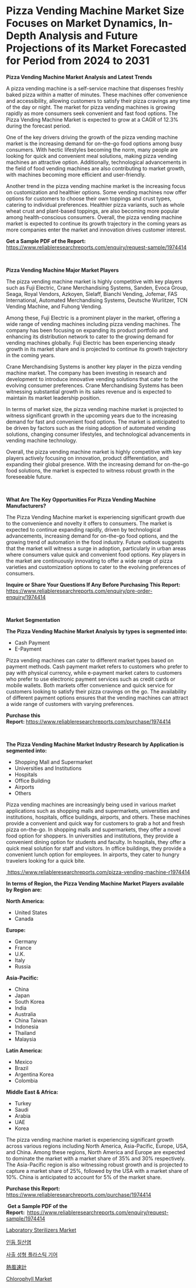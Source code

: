 <p><h1>Pizza Vending Machine Market Size Focuses on Market Dynamics, In-Depth Analysis and Future Projections of its Market Forecasted for Period from 2024 to 2031</h1></p><p><strong>Pizza Vending Machine Market Analysis and Latest Trends</strong></p>
<p><p>A pizza vending machine is a self-service machine that dispenses freshly baked pizza within a matter of minutes. These machines offer convenience and accessibility, allowing customers to satisfy their pizza cravings any time of the day or night. The market for pizza vending machines is growing rapidly as more consumers seek convenient and fast food options. The Pizza Vending Machine Market is expected to grow at a CAGR of 12.3% during the forecast period.</p><p>One of the key drivers driving the growth of the pizza vending machine market is the increasing demand for on-the-go food options among busy consumers. With hectic lifestyles becoming the norm, many people are looking for quick and convenient meal solutions, making pizza vending machines an attractive option. Additionally, technological advancements in the field of food vending machines are also contributing to market growth, with machines becoming more efficient and user-friendly.</p><p>Another trend in the pizza vending machine market is the increasing focus on customization and healthier options. Some vending machines now offer options for customers to choose their own toppings and crust types, catering to individual preferences. Healthier pizza variants, such as whole wheat crust and plant-based toppings, are also becoming more popular among health-conscious consumers. Overall, the pizza vending machine market is expected to continue its growth trajectory in the coming years as more companies enter the market and innovation drives customer interest.</p></p>
<p><strong>Get a Sample PDF of the Report:&nbsp;</strong> <a href="https://www.reliableresearchreports.com/enquiry/request-sample/1974414">https://www.reliableresearchreports.com/enquiry/request-sample/1974414</a></p>
<p>&nbsp;</p>
<p><strong>Pizza Vending Machine Major Market Players</strong></p>
<p><p>The pizza vending machine market is highly competitive with key players such as Fuji Electric, Crane Merchandising Systems, Sanden, Evoca Group, Seaga, Royal Vendors, Azkoyen, Sielaff, Bianchi Vending, Jofemar, FAS International, Automated Merchandising Systems, Deutsche Wurlitzer, TCN Vending Machine, and Fuhong Vending. </p><p>Among these, Fuji Electric is a prominent player in the market, offering a wide range of vending machines including pizza vending machines. The company has been focusing on expanding its product portfolio and enhancing its distribution network to cater to the growing demand for vending machines globally. Fuji Electric has been experiencing steady growth in its market share and is projected to continue its growth trajectory in the coming years.</p><p>Crane Merchandising Systems is another key player in the pizza vending machine market. The company has been investing in research and development to introduce innovative vending solutions that cater to the evolving consumer preferences. Crane Merchandising Systems has been witnessing substantial growth in its sales revenue and is expected to maintain its market leadership position.</p><p>In terms of market size, the pizza vending machine market is projected to witness significant growth in the upcoming years due to the increasing demand for fast and convenient food options. The market is anticipated to be driven by factors such as the rising adoption of automated vending solutions, changing consumer lifestyles, and technological advancements in vending machine technology.</p><p>Overall, the pizza vending machine market is highly competitive with key players actively focusing on innovation, product differentiation, and expanding their global presence. With the increasing demand for on-the-go food solutions, the market is expected to witness robust growth in the foreseeable future.</p></p>
<p>&nbsp;</p>
<p><strong>What Are The Key Opportunities For Pizza Vending Machine Manufacturers?</strong></p>
<p><p>The Pizza Vending Machine market is experiencing significant growth due to the convenience and novelty it offers to consumers. The market is expected to continue expanding rapidly, driven by technological advancements, increasing demand for on-the-go food options, and the growing trend of automation in the food industry. Future outlook suggests that the market will witness a surge in adoption, particularly in urban areas where consumers value quick and convenient food options. Key players in the market are continuously innovating to offer a wide range of pizza varieties and customization options to cater to the evolving preferences of consumers.</p></p>
<p><strong>Inquire or Share Your Questions If Any Before Purchasing This Report:</strong> <a href="https://www.reliableresearchreports.com/enquiry/pre-order-enquiry/1974414">https://www.reliableresearchreports.com/enquiry/pre-order-enquiry/1974414</a></p>
<p>&nbsp;</p>
<p><strong>Market Segmentation</strong></p>
<p><strong>The Pizza Vending Machine Market Analysis by types is segmented into:</strong></p>
<p><ul><li>Cash Payment</li><li>E-Payment</li></ul></p>
<p><p>Pizza vending machines can cater to different market types based on payment methods. Cash payment market refers to customers who prefer to pay with physical currency, while e-payment market caters to customers who prefer to use electronic payment services such as credit cards or mobile wallets. Both markets offer convenience and quick service for customers looking to satisfy their pizza cravings on the go. The availability of different payment options ensures that the vending machines can attract a wide range of customers with varying preferences.</p></p>
<p><strong>Purchase this Report:&nbsp;</strong><a href="https://www.reliableresearchreports.com/purchase/1974414">https://www.reliableresearchreports.com/purchase/1974414</a></p>
<p>&nbsp;</p>
<p><strong>The Pizza Vending Machine Market Industry Research by Application is segmented into:</strong></p>
<p><ul><li>Shopping Mall and Supermarket</li><li>Universities and Institutions</li><li>Hospitals</li><li>Office Building</li><li>Airports</li><li>Others</li></ul></p>
<p><p>Pizza vending machines are increasingly being used in various market applications such as shopping malls and supermarkets, universities and institutions, hospitals, office buildings, airports, and others. These machines provide a convenient and quick way for customers to grab a hot and fresh pizza on-the-go. In shopping malls and supermarkets, they offer a novel food option for shoppers. In universities and institutions, they provide a convenient dining option for students and faculty. In hospitals, they offer a quick meal solution for staff and visitors. In office buildings, they provide a convenient lunch option for employees. In airports, they cater to hungry travelers looking for a quick bite.</p></p>
<p><a href="https://www.reliableresearchreports.com/pizza-vending-machine-r1974414">&nbsp;https://www.reliableresearchreports.com/pizza-vending-machine-r1974414</a></p>
<p><strong>In terms of Region, the Pizza Vending Machine Market Players available by Region are:</strong></p>
<p>
    <p> <strong> North America: </strong>
        <ul>
            <li>United States</li>
            <li>Canada</li>
        </ul>
        </p> 
    <p> <strong> Europe: </strong>
        <ul>
            <li>Germany</li>
            <li>France</li>
            <li>U.K.</li>
            <li>Italy</li>
            <li>Russia</li>
        </ul>
        </p> 
    <p> <strong> Asia-Pacific: </strong>
        <ul>
            <li>China</li>
            <li>Japan</li>
            <li>South Korea</li>
            <li>India</li>
            <li>Australia</li>
            <li>China Taiwan</li>
            <li>Indonesia</li>
            <li>Thailand</li>
            <li>Malaysia</li>
        </ul>
        </p> 
    <p> <strong> Latin America: </strong>
        <ul>
            <li>Mexico</li>
            <li>Brazil</li>
            <li>Argentina Korea</li>
            <li>Colombia</li>
        </ul>
        </p> 
    <p> <strong> Middle East & Africa: </strong>
        <ul>
            <li>Turkey</li>
            <li>Saudi</li>
            <li>Arabia</li>
            <li>UAE</li>
            <li>Korea</li>
        </ul>
    </p>
    </p>
<p><p>The pizza vending machine market is experiencing significant growth across various regions including North America, Asia-Pacific, Europe, USA, and China. Among these regions, North America and Europe are expected to dominate the market with a market share of 35% and 30% respectively. The Asia-Pacific region is also witnessing robust growth and is projected to capture a market share of 25%, followed by the USA with a market share of 10%. China is anticipated to account for 5% of the market share.</p></p>
<p><strong>Purchase this Report: </strong><a href="https://www.reliableresearchreports.com/purchase/1974414">https://www.reliableresearchreports.com/purchase/1974414</a></p>
<p>&nbsp;<strong>Get a Sample PDF of the Report:&nbsp;&nbsp;</strong><a href="https://www.reliableresearchreports.com/enquiry/request-sample/1974414">https://www.reliableresearchreports.com/enquiry/request-sample/1974414</a></p>
<p><strong></strong></p>
<p><p><a href="https://github.com/jodemen/Market-Research-Report-List-2/blob/main/laboratory-sterilizers-market.md">Laboratory Sterilizers Market</a></p><p><a href="https://github.com/fredrickeglers/Market-Research-Report-List-1/blob/main/544568330987.md">인듐 질산염</a></p><p><a href="https://medium.com/@reinaurphy35/%ED%94%84%EB%A0%88%EC%8A%A4-%EC%84%B1%ED%98%95-%ED%94%8C%EB%9D%BC%EC%8A%A4%ED%8B%B1-%EA%B8%B0%EC%96%B4-%EC%8B%9C%EC%9E%A5-%EA%B7%9C%EB%AA%A8%EC%99%80-%EC%8B%9C%EC%9E%A5-%EB%8F%99%ED%96%A5-%EC%A0%84%EC%B2%B4-%EC%82%B0%EC%97%85-%EA%B0%9C%EC%9A%94-2024%EB%85%84%EB%B6%80%ED%84%B0-2031%EB%85%84%EA%B9%8C%EC%A7%80-4936d73a768e">사출 성형 플라스틱 기어</a></p><p><a href="https://medium.com/@ronaldowens626/%E7%86%B1%E9%A2%A8%E3%82%A2%E3%83%8D%E3%83%A2%E3%83%A1%E3%83%BC%E3%82%BF%E3%83%BC%E5%B8%82%E5%A0%B4%E3%81%AE%E6%B4%9E%E5%AF%9F-%E5%B8%82%E5%A0%B4%E5%8B%95%E5%90%91-%E6%88%90%E9%95%B7-2024%E5%B9%B4%E3%81%8B%E3%82%892031%E5%B9%B4%E3%81%BE%E3%81%A7%E3%81%AE%E4%BA%88%E6%B8%AC-18bc798630d7">熱風速計</a></p><p><a href="https://issuu.com/reportprime-2/docs/chlorophyll-market-size-2030.pptx">Chlorophyll Market</a></p></p>
